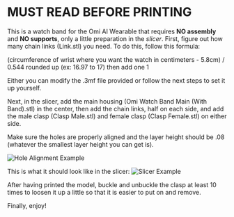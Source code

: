 # MUST READ BEFORE PRINTING

This is a watch band for the Omi AI Wearable that requires **NO assembly** and **NO supports**, only a little preparation in the _slicer_.
First, figure out how many chain links (Link.stl) you need. To do this, follow this formula:

(circumference of wrist where you want the watch in centimeters - 5.8cm) / 0.544 rounded up (ex: 16.97 to 17) then add one 1

Either you can modify the .3mf file provided or follow the next steps to set it up yourself.

Next, in the slicer, add the main housing (Omi Watch Band Main (With Band).stl) in the center, then add the chain links, half on each side, and add the male clasp (Clasp Male.stl) and female clasp (Clasp Female.stl) on either side.

Make sure the holes are properly aligned and the layer height should be .08 (whatever the smallest layer height you can get is).

![Hole Alignment Example](./Screenshot_2025-08-13_114130.png)

This is what it should look like in the slicer:
![Slicer Example](./Screenshot_2025-08-13_112344.png)

After having printed the model, buckle and unbuckle the clasp at least 10 times to loosen it up a little so that it is easier to put on and remove.

Finally, enjoy!
